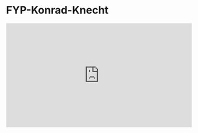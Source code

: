 # FYP-Konrad-Knecht

<div style="width:100%;height:0px;position:relative;padding-bottom:56.250%;"><iframe src="https://streamable.com/e/andy1m" frameborder="0" width="100%" height="100%" allowfullscreen style="width:100%;height:100%;position:absolute;left:0px;top:0px;overflow:hidden;"></iframe></div>
